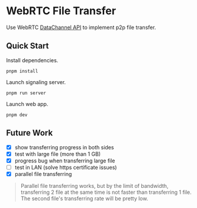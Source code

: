 # WebRTC File Transfer

Use WebRTC [DataChannel API](https://developer.mozilla.org/en-US/docs/Web/API/RTCDataChannel) to implement p2p file transfer.

## Quick Start

Install dependencies.

```
pnpm install
```

Launch signaling server.

```
pnpm run server
```

Launch web app.

```
pnpm dev
```

## Future Work

- [x] show transferring progress in both sides
- [x] test with large file (more than 1 GB)
- [x] progress bug when transferring large file
- [ ] test in LAN (solve https certificate issues)
- [x] parallel file transferring

> Parallel file transferring works, but by the limit of bandwidth, transferring 2 file at the same time is not faster than transferring 1 file. The second file's transferring rate will be pretty low.
